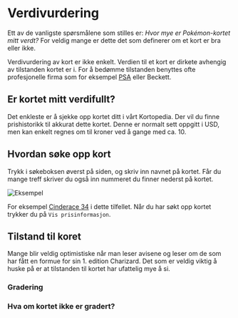 # Verdivurdering
Ett av de vanligste spørsmålene som stilles er: *Hvor mye er Pokémon-kortet mitt verdt?*
For veldig mange er dette det som definerer om et kort er bra eller ikke.

Verdivurdering av kort er ikke enkelt. Verdien til et kort er dirkete avhengig av tilstanden
kortet er i. For å bedømme tilstanden benyttes ofte profesjonelle firma som for eksempel [PSA](/guide/psa) eller Beckett.

## Er kortet mitt verdifullt?
Det enkleste er å sjekke opp kortet ditt i vårt Kortopedia. Der vil du finne prishistorikk til akkurat dette kortet.
Denne er normalt sett oppgitt i USD, men kan enkelt regnes om til kroner ved å gange med ca. 10.

## Hvordan søke opp kort
Trykk i søkeboksen øverst på siden, og skriv inn navnet på kortet. Får du mange treff skriver du også inn nummeret du
finner nederst på kortet.

![Eksempel](/storage/wiki/image-asset.png)

For eksempel [Cinderace 34](https://pkmn.no/cards/collection?query=cinderace%2034) i dette tilfellet.
Når du har søkt opp kortet trykker du på `Vis prisinformasjon`. 

## Tilstand til koret
Mange blir veldig optimistiske når man leser avisene og leser om de som har fått en formue for sin 1. edition Charizard.
Det som er veldig viktig å huske på er at tilstanden til kortet har ufattelig mye å si.

### Gradering

### Hva om kortet ikke er gradert?

